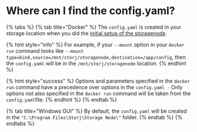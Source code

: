 # Where can I find the config.yaml?

{% tabs %}
{% tab title="Docker" %}
The `config.yaml` is created in your storage location when you did the [initial setup of the storagenode](../../setup/cli/storage-node.md#setting-up-the-storage-node).

{% hint style="info" %}
For example, if your `--mount` option in your `docker run` command looks like `--mount type=bind,source=/mnt/storj/storagenode,destination=/app/config`, then the `config.yaml` will be in the `/mnt/storj/storagenode` location.
{% endhint %}

{% hint style="success" %}
Options and parameters specified in the `docker run` command have a precedence over options in the `config.yaml -` Only options not also specified in the `docker run` command will be taken from the `config.yaml`file.
{% endhint %}
{% endtab %}

{% tab title="Windows GUI" %}
By default, the `config.yaml` will be created in the `"C:\Program Files\Storj\Storage Node\"` folder.&#x20;
{% endtab %}
{% endtabs %}

